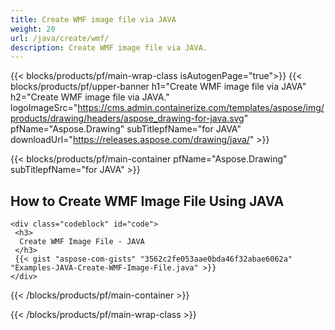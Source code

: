 ```yaml
---
title: Create WMF image file via JAVA
weight: 20
url: /java/create/wmf/
description: Create WMF image file via JAVA.
---
```


{{< blocks/products/pf/main-wrap-class isAutogenPage="true">}}
{{< blocks/products/pf/upper-banner h1="Create WMF image file via JAVA" h2="Create WMF image file via JAVA." logoImageSrc="https://cms.admin.containerize.com/templates/aspose/img/products/drawing/headers/aspose_drawing-for-java.svg" pfName="Aspose.Drawing" subTitlepfName="for JAVA" downloadUrl="https://releases.aspose.com/drawing/java/" >}}

{{< blocks/products/pf/main-container pfName="Aspose.Drawing" subTitlepfName="for JAVA" >}}

<h2>How to Create WMF Image File Using JAVA</h2>

    <div class="codeblock" id="code">
     <h3>
      Create WMF Image File - JAVA
     </h3>
     {{< gist "aspose-com-gists" "3562c2fe053aae0bda46f32abae6062a" "Examples-JAVA-Create-WMF-Image-File.java" >}}
    </div>

{{< /blocks/products/pf/main-container >}}


{{< /blocks/products/pf/main-wrap-class >}}
